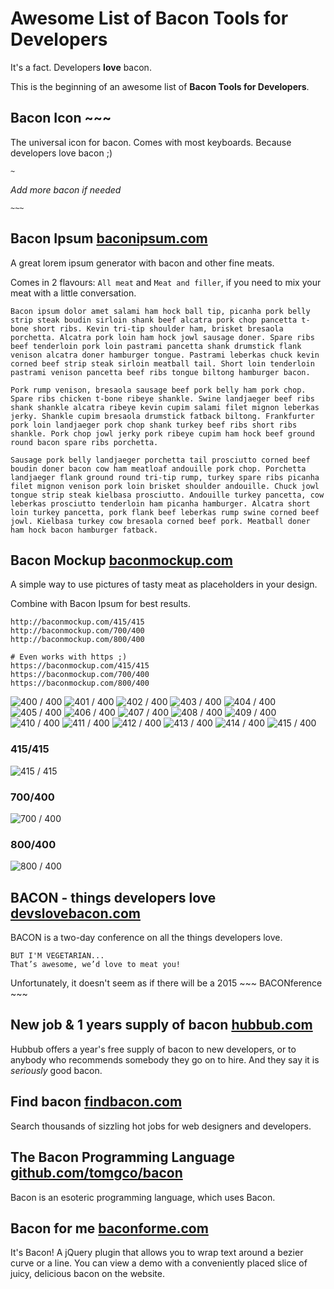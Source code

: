 Awesome List of Bacon Tools for Developers
===


It's a fact. Developers __love__ bacon.

This is the beginning of an awesome list of **Bacon Tools for Developers**.


## Bacon Icon ~~~

The universal icon for bacon. Comes with most keyboards. Because developers love bacon ;)

`~`

*Add more bacon if needed*

`~~~`


## Bacon Ipsum [baconipsum.com](http://baconipsum.com/)

A great lorem ipsum generator with bacon and other fine meats.

Comes in 2 flavours: `All meat` and `Meat and filler`, if you need to mix your meat with a little conversation.


```
Bacon ipsum dolor amet salami ham hock ball tip, picanha pork belly strip steak boudin sirloin shank beef alcatra pork chop pancetta t-bone short ribs. Kevin tri-tip shoulder ham, brisket bresaola porchetta. Alcatra pork loin ham hock jowl sausage doner. Spare ribs beef tenderloin pork loin pastrami pancetta shank drumstick flank venison alcatra doner hamburger tongue. Pastrami leberkas chuck kevin corned beef strip steak sirloin meatball tail. Short loin tenderloin pastrami venison pancetta beef ribs tongue biltong hamburger bacon.

Pork rump venison, bresaola sausage beef pork belly ham pork chop. Spare ribs chicken t-bone ribeye shankle. Swine landjaeger beef ribs shank shankle alcatra ribeye kevin cupim salami filet mignon leberkas jerky. Shankle cupim bresaola drumstick fatback biltong. Frankfurter pork loin landjaeger pork chop shank turkey beef ribs short ribs shankle. Pork chop jowl jerky pork ribeye cupim ham hock beef ground round bacon spare ribs porchetta.

Sausage pork belly landjaeger porchetta tail prosciutto corned beef boudin doner bacon cow ham meatloaf andouille pork chop. Porchetta landjaeger flank ground round tri-tip rump, turkey spare ribs picanha filet mignon venison pork loin brisket shoulder andouille. Chuck jowl tongue strip steak kielbasa prosciutto. Andouille turkey pancetta, cow leberkas prosciutto tenderloin ham picanha hamburger. Alcatra short loin turkey pancetta, pork flank beef leberkas rump swine corned beef jowl. Kielbasa turkey cow bresaola corned beef pork. Meatball doner ham hock bacon hamburger fatback.
```


## Bacon Mockup [baconmockup.com](http://baconmockup.com/)

A simple way to use pictures of tasty meat as placeholders in your design.

Combine with Bacon Ipsum for best results.


```
http://baconmockup.com/415/415
http://baconmockup.com/700/400
http://baconmockup.com/800/400

# Even works with https ;)
https://baconmockup.com/415/415
https://baconmockup.com/700/400
https://baconmockup.com/800/400
```



![400 / 400](http://baconmockup.com/400/400)
![401 / 400](http://baconmockup.com/401/400)
![402 / 400](http://baconmockup.com/402/400)
![403 / 400](http://baconmockup.com/403/400)
![404 / 400](http://baconmockup.com/404/400)
![405 / 400](http://baconmockup.com/405/400)
![406 / 400](http://baconmockup.com/406/400)
![407 / 400](http://baconmockup.com/407/400)
![408 / 400](http://baconmockup.com/408/400)
![409 / 400](http://baconmockup.com/409/400)
![410 / 400](http://baconmockup.com/410/400)
![411 / 400](http://baconmockup.com/411/400)
![412 / 400](http://baconmockup.com/412/400)
![413 / 400](http://baconmockup.com/413/400)
![414 / 400](http://baconmockup.com/414/400)
![415 / 400](http://baconmockup.com/415/400)



### 415/415

![415 / 415](http://baconmockup.com/415/415)

### 700/400

![700 / 400](http://baconmockup.com/700/400)

### 800/400

![800 / 400](http://baconmockup.com/800/400)



## BACON - things developers love [devslovebacon.com](http://devslovebacon.com/)

BACON is a two-day conference on all the things developers love.

    BUT I'M VEGETARIAN...
    That’s awesome, we’d love to meat you!

Unfortunately, it doesn't seem as if there will be a 2015 ~~~ BACONference ~~~


## New job & 1 years supply of bacon [hubbub.com](http://developers.hubbub.co.uk/years_supply_of_bacon)

Hubbub offers a year's free supply of bacon to new developers, or to anybody who recommends somebody they go on to hire. And they say it is *seriously* good bacon.


## Find bacon [findbacon.com](https://findbacon.com/)

Search thousands of sizzling hot jobs for web designers and developers.


## The Bacon Programming Language [github.com/tomgco/bacon](https://github.com/tomgco/bacon)

Bacon is an esoteric programming language, which uses Bacon.


## Bacon for me [baconforme.com](http://baconforme.com/)

It's Bacon! A jQuery plugin that allows you to wrap text around a bezier curve or a line. You can view a demo with a conveniently placed slice of juicy, delicious bacon on the website.
